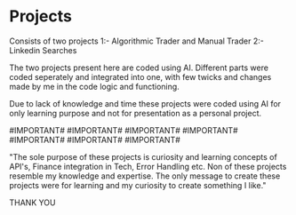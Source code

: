 # Projects
Consists of two projects
1:- Algorithmic Trader and Manual Trader
2:- Linkedin Searches

The two projects present here are coded using AI. Different parts were coded seperately and integrated into one, with few twicks and changes made by me in the code logic and functioning.

Due to lack of knowledge and time these projects were coded using AI for only learning purpose and not for presentation as a personal project.

#IMPORTANT# #IMPORTANT# #IMPORTANT# #IMPORTANT# #IMPORTANT# #IMPORTANT# #IMPORTANT#

"The sole purpose of these projects is curiosity and learning concepts of API's, Finance integration in Tech, Error Handling etc. Non of these projects resemble my knowledge and expertise. The only message to create these projects were for learning and my curiosity to create something I like."

THANK YOU


